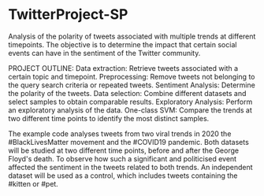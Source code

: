 # TwitterProject-SP
Analysis of the polarity of tweets associated with multiple trends at different timepoints. The objective is to determine the impact that certain social events can have in the sentiment of the Twitter community.

PROJECT OUTLINE:
  Data extraction: Retrieve tweets associated with a certain topic and timepoint.
  Preprocessing: Remove tweets not belonging to the query search criteria or repeated tweets.
  Sentiment Analysis: Determine the polarity of the tweets.
  Data selection: Combine different datasets and select samples to obtain comparable results.
  Exploratory Analysis: Perform an exploratory analysis of the data.
  One-class SVM: Compare the trends at two different time points to identify the most distinct samples.
  
The example code analyses tweets from two viral trends in 2020 the #BlackLivesMatter movement and the #COVID19 pandemic. Both datasets will be studied at two different time points, before and after the George Floyd's death. To observe how such a significant and politicised event affected the sentiment in the tweets related to both trends. An independent dataset will be used as a control, which includes tweets containing the #kitten or #pet.
